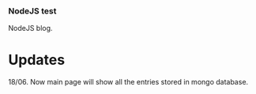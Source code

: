 <h3> NodeJS test </h3>

<p> NodeJS blog.  </p>

# Updates

<p> 18/06. Now main page will show all the entries stored in mongo database.  </p>
